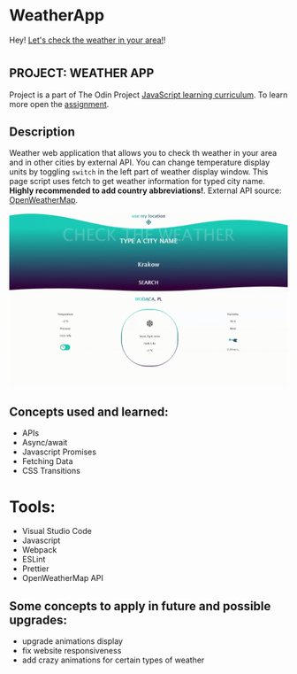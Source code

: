 # WeatherApp

Hey! [Let's check the weather in your area!](https://wblachut.github.io/WeatherApp_TheOdinProject/)!

#

## PROJECT: WEATHER APP

Project is a part of The Odin Project [JavaScript learning curriculum](https://www.theodinproject.com/courses/javascript). To learn more open the [assignment](https://www.theodinproject.com/courses/javascript/lessons/weather-app).

## Description

Weather web application that allows you to check th weather in your area and in other cities by external API. You can change temperature display units by toggling `switch` in the left part of weather display window. This page script uses fetch to get weather information for typed city name. **Highly recommended to add country abbreviations!**. External API source: [OpenWeatherMap](https://openweathermap.org/current).

![](weatherApp.gif)

## Concepts used and learned:

- APIs
- Async/await
- Javascript Promises
- Fetching Data
- CSS Transitions

# Tools:

- Visual Studio Code
- Javascript
- Webpack
- ESLint
- Prettier
- OpenWeatherMap API

## Some concepts to apply in future and possible upgrades:

- upgrade animations display
- fix website responsiveness
- add crazy animations for certain types of weather
